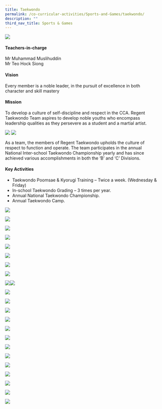 ```yaml
---
title: Taekwondo
permalink: /co-curricular-activities/Sports-and-Games/taekwondo/
description: ""
third_nav_title: Sports & Games
---
```

![](/images/CCA/Taekwondo/TDKBanner%20-%202023.jpg)

#### Teachers-in-charge
Mr Muhammad Muslihuddin  
Mr Teo Hock Siong

#### Vision 
Every member is a noble leader, in the pursuit of excellence in both character and skill mastery

#### Mission  
To develop a culture of self-discipline and respect in the CCA. Regent Taekwondo Team aspires to develop noble youths who encompass leadership qualities as they persevere as a student and a martial artist.

![](/images/CCA/2022%20Taekwondo%20Formal.jpg)
![](/images/CCA/2022%20Taekwondo%20Fun.jpg)

As a team, the members of Regent Taekwondo upholds the culture of respect to function and operate. The team participates in the annual National Inter-school Taekwondo Championship yearly and has since achieved various accomplishments in both the ‘B’ and ‘C’ Divisions.

#### Key Activities

*   Taekwondo Poomsae & Kyorugi Training – Twice a week. (Wednesday & Friday)
*   In-school Taekwondo Grading – 3 times per year.
*   Annual National Taekwondo Championship.
*   Annual Taekwondo Camp.

![](/images/IMG-9062-scaled.jpg)

![](/images/IMG-9067-scaled.jpg)

![](/images/IMG-9562-scaled.jpg)

![](/images/IMG-9563-scaled.jpg)

![](/images/IMG-9574-scaled.jpg)

![](/images/tkd-2018-com2.jpg)

![](/images/tkd-2018-com3.jpg)

![](/images/WhatsApp-Image-2021-04-30-9.jpeg)

![](/images/WhatsApp-Image-2021-04-30-6.jpeg)![](/images/WhatsApp-Image-2021-04-30-7.jpeg)

![](/images/WhatsApp-Image-2021-04-30-5.jpeg)

![](/images/WhatsApp-Image-2021-04-30-4.jpeg)

![](/images/WhatsApp-Image-2021-04-30-3.jpeg)

![](/images/WhatsApp-Image-2021-04-30-2.jpeg)

![](/images/WhatsApp-Image-2021-04-30-1.jpeg)

![](/images/Screenshot-175.png)

![](/images/WhatsApp-Image-2021-04-30.jpeg)

![](/images/e2fb79f2-8a5a-4a5a-b175-57bfb49287d2.jpg)

![](/images/d064a6f2-1386-4567-b3d5-ad53acec3b21.jpg)

![](/images/aa43beb4-9e91-4622-9030-4ca4c8d51180.jpg)

![](/images/342da706-4dfe-440a-ac29-2f57904b6d8b.jpg)

![](/images/2dbe015d-fc9a-446f-935e-8e8c9cdbf5ec.jpg)

![](/images/1fdda28e-5876-4e3f-97ba-81dc9f85205a.jpg)